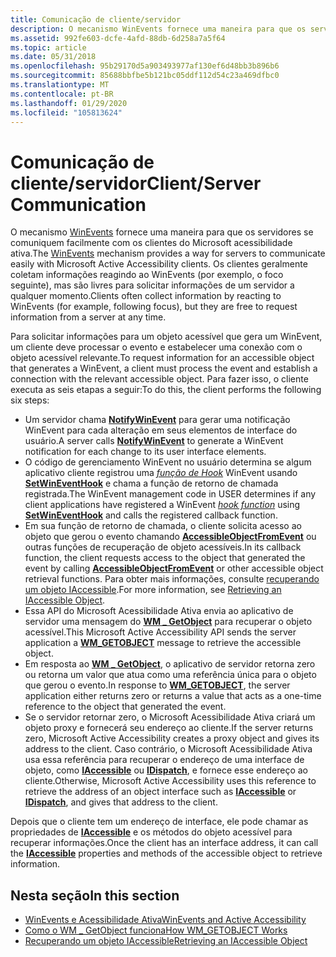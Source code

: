 ```yaml
---
title: Comunicação de cliente/servidor
description: O mecanismo WinEvents fornece uma maneira para que os servidores se comuniquem facilmente com os clientes do Microsoft Acessibilidade Ativa.
ms.assetid: 992fe603-dcfe-4afd-88db-6d258a7a5f64
ms.topic: article
ms.date: 05/31/2018
ms.openlocfilehash: 95b29170d5a903493977af130ef6d48bb3b896b6
ms.sourcegitcommit: 85688bbfbe5b121bc05ddf112d54c23a469dfbc0
ms.translationtype: MT
ms.contentlocale: pt-BR
ms.lasthandoff: 01/29/2020
ms.locfileid: "105813624"
---
```

# <a name="clientserver-communication"></a><span data-ttu-id="4b86e-103">Comunicação de cliente/servidor</span><span class="sxs-lookup"><span data-stu-id="4b86e-103">Client/Server Communication</span></span>

<span data-ttu-id="4b86e-104">O mecanismo [WinEvents](winevents-overview.md) fornece uma maneira para que os servidores se comuniquem facilmente com os clientes do Microsoft acessibilidade ativa.</span><span class="sxs-lookup"><span data-stu-id="4b86e-104">The [WinEvents](winevents-overview.md) mechanism provides a way for servers to communicate easily with Microsoft Active Accessibility clients.</span></span> <span data-ttu-id="4b86e-105">Os clientes geralmente coletam informações reagindo ao WinEvents (por exemplo, o foco seguinte), mas são livres para solicitar informações de um servidor a qualquer momento.</span><span class="sxs-lookup"><span data-stu-id="4b86e-105">Clients often collect information by reacting to WinEvents (for example, following focus), but they are free to request information from a server at any time.</span></span>

<span data-ttu-id="4b86e-106">Para solicitar informações para um objeto acessível que gera um WinEvent, um cliente deve processar o evento e estabelecer uma conexão com o objeto acessível relevante.</span><span class="sxs-lookup"><span data-stu-id="4b86e-106">To request information for an accessible object that generates a WinEvent, a client must process the event and establish a connection with the relevant accessible object.</span></span> <span data-ttu-id="4b86e-107">Para fazer isso, o cliente executa as seis etapas a seguir:</span><span class="sxs-lookup"><span data-stu-id="4b86e-107">To do this, the client performs the following six steps:</span></span>

-   <span data-ttu-id="4b86e-108">Um servidor chama [**NotifyWinEvent**](/windows/desktop/api/Winuser/nf-winuser-notifywinevent) para gerar uma notificação WinEvent para cada alteração em seus elementos de interface do usuário.</span><span class="sxs-lookup"><span data-stu-id="4b86e-108">A server calls [**NotifyWinEvent**](/windows/desktop/api/Winuser/nf-winuser-notifywinevent) to generate a WinEvent notification for each change to its user interface elements.</span></span>
-   <span data-ttu-id="4b86e-109">O código de gerenciamento WinEvent no usuário determina se algum aplicativo cliente registrou uma [*função de Hook*](/windows/desktop/api/Winuser/nc-winuser-wineventproc) WinEvent usando [**SetWinEventHook**](/windows/desktop/api/Winuser/nf-winuser-setwineventhook) e chama a função de retorno de chamada registrada.</span><span class="sxs-lookup"><span data-stu-id="4b86e-109">The WinEvent management code in USER determines if any client applications have registered a WinEvent [*hook function*](/windows/desktop/api/Winuser/nc-winuser-wineventproc) using [**SetWinEventHook**](/windows/desktop/api/Winuser/nf-winuser-setwineventhook) and calls the registered callback function.</span></span>
-   <span data-ttu-id="4b86e-110">Em sua função de retorno de chamada, o cliente solicita acesso ao objeto que gerou o evento chamando [**AccessibleObjectFromEvent**](/windows/desktop/api/Oleacc/nf-oleacc-accessibleobjectfromevent) ou outras funções de recuperação de objeto acessíveis.</span><span class="sxs-lookup"><span data-stu-id="4b86e-110">In its callback function, the client requests access to the object that generated the event by calling [**AccessibleObjectFromEvent**](/windows/desktop/api/Oleacc/nf-oleacc-accessibleobjectfromevent) or other accessible object retrieval functions.</span></span> <span data-ttu-id="4b86e-111">Para obter mais informações, consulte [recuperando um objeto IAccessible](retrieving-an-iaccessible-object.md).</span><span class="sxs-lookup"><span data-stu-id="4b86e-111">For more information, see [Retrieving an IAccessible Object](retrieving-an-iaccessible-object.md).</span></span>
-   <span data-ttu-id="4b86e-112">Essa API do Microsoft Acessibilidade Ativa envia ao aplicativo de servidor uma mensagem do [**WM \_ GetObject**](wm-getobject.md) para recuperar o objeto acessível.</span><span class="sxs-lookup"><span data-stu-id="4b86e-112">This Microsoft Active Accessibility API sends the server application a [**WM\_GETOBJECT**](wm-getobject.md) message to retrieve the accessible object.</span></span>
-   <span data-ttu-id="4b86e-113">Em resposta ao [**WM \_ GetObject**](wm-getobject.md), o aplicativo de servidor retorna zero ou retorna um valor que atua como uma referência única para o objeto que gerou o evento.</span><span class="sxs-lookup"><span data-stu-id="4b86e-113">In response to [**WM\_GETOBJECT**](wm-getobject.md), the server application either returns zero or returns a value that acts as a one-time reference to the object that generated the event.</span></span>
-   <span data-ttu-id="4b86e-114">Se o servidor retornar zero, o Microsoft Acessibilidade Ativa criará um objeto proxy e fornecerá seu endereço ao cliente.</span><span class="sxs-lookup"><span data-stu-id="4b86e-114">If the server returns zero, Microsoft Active Accessibility creates a proxy object and gives its address to the client.</span></span> <span data-ttu-id="4b86e-115">Caso contrário, o Microsoft Acessibilidade Ativa usa essa referência para recuperar o endereço de uma interface de objeto, como [**IAccessible**](/windows/desktop/api/oleacc/nn-oleacc-iaccessible) ou [**IDispatch**](idispatch-interface.md), e fornece esse endereço ao cliente.</span><span class="sxs-lookup"><span data-stu-id="4b86e-115">Otherwise, Microsoft Active Accessibility uses this reference to retrieve the address of an object interface such as [**IAccessible**](/windows/desktop/api/oleacc/nn-oleacc-iaccessible) or [**IDispatch**](idispatch-interface.md), and gives that address to the client.</span></span>

<span data-ttu-id="4b86e-116">Depois que o cliente tem um endereço de interface, ele pode chamar as propriedades de [**IAccessible**](/windows/desktop/api/oleacc/nn-oleacc-iaccessible) e os métodos do objeto acessível para recuperar informações.</span><span class="sxs-lookup"><span data-stu-id="4b86e-116">Once the client has an interface address, it can call the [**IAccessible**](/windows/desktop/api/oleacc/nn-oleacc-iaccessible) properties and methods of the accessible object to retrieve information.</span></span>

## <a name="in-this-section"></a><span data-ttu-id="4b86e-117">Nesta seção</span><span class="sxs-lookup"><span data-stu-id="4b86e-117">In this section</span></span>

-   [<span data-ttu-id="4b86e-118">WinEvents e Acessibilidade Ativa</span><span class="sxs-lookup"><span data-stu-id="4b86e-118">WinEvents and Active Accessibility</span></span>](winevents-overview.md)
-   [<span data-ttu-id="4b86e-119">Como o WM \_ GetObject funciona</span><span class="sxs-lookup"><span data-stu-id="4b86e-119">How WM\_GETOBJECT Works</span></span>](how-wm-getobject-works.md)
-   [<span data-ttu-id="4b86e-120">Recuperando um objeto IAccessible</span><span class="sxs-lookup"><span data-stu-id="4b86e-120">Retrieving an IAccessible Object</span></span>](retrieving-an-iaccessible-object.md)

 

 




